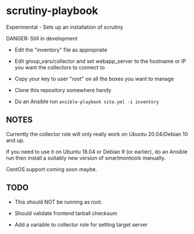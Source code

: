 # scrutiny-playbook
Experimental - Sets up an installation of scrutiny

DANGER: Still in development

* Edit the "inventory" file as appropriate

* Edit group_vars/collector and set webapp_server to the hostname or IP you want the collectors to connect to

* Copy your key to user "root" on all the boxes you want to manage

* Clone this repository somewhere handy

* Do an Ansible run
`ansible-playbook site.yml -i inventory`

## NOTES
Currently the collector role will only really work on Ubuntu 20.04/Debian 10 and up.

If you need to use it on Ubuntu 18.04 or Debian 9 (or earlier), do an Ansible run then install a suitably new version of smartmontools manually.

CentOS support coming soon maybe.

## TODO
* This should NOT be running as root.

* Should validate frontend tarball checksum

* Add a variable to collector role for setting target server
